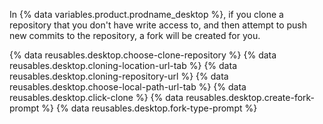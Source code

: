 In {% data variables.product.prodname_desktop %}, if you clone a repository that you don't have write access to, and then attempt to push new commits to the repository, a fork will be created for you.

{% data reusables.desktop.choose-clone-repository %}
{% data reusables.desktop.cloning-location-url-tab %}
{% data reusables.desktop.cloning-repository-url %}
{% data reusables.desktop.choose-local-path-url-tab %}
{% data reusables.desktop.click-clone %}
{% data reusables.desktop.create-fork-prompt %}
{% data reusables.desktop.fork-type-prompt %}

